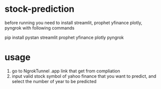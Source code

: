 # stock-prediction
before running you need to install streamlit, prophet yfinance plotly, pyngrok with following commands

pip install pystan streamlit prophet yfinance plotly pyngrok

# usage
1) go to NgrokTunnel .app link that get from compliation
2) input valid stock symbol of yahoo finance that you want to predict, and select the number of year to be predicted
